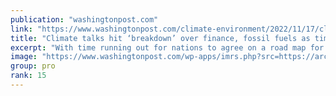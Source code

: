 ```yaml
---
publication: "washingtonpost.com"
link: "https://www.washingtonpost.com/climate-environment/2022/11/17/climate-change-cop27-egypt/"
title: "Climate talks hit ‘breakdown’ over finance, fossil fuels as time dwindles  "
excerpt: "With time running out for nations to agree on a road map for tackling climate change, the fate of U.N. climate talks in Egypt appeared in jeopardy Thursday as rich and poor nations continued to disagr"
image: "https://www.washingtonpost.com/wp-apps/imrs.php?src=https://arc-anglerfish-washpost-prod-washpost.s3.amazonaws.com/public/IXAVY4FWC5H424R5MHOCV2BSQI.jpg&w=1440"
group: pro
rank: 15
---
```

